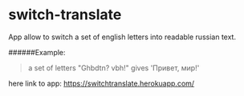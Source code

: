 switch-translate
================
App allow to switch a set of english letters into readable russian text.

######Example:
> a set of letters "Ghbdtn? vbh!" gives 'Привет, мир!'

here link to app: https://switchtranslate.herokuapp.com/
